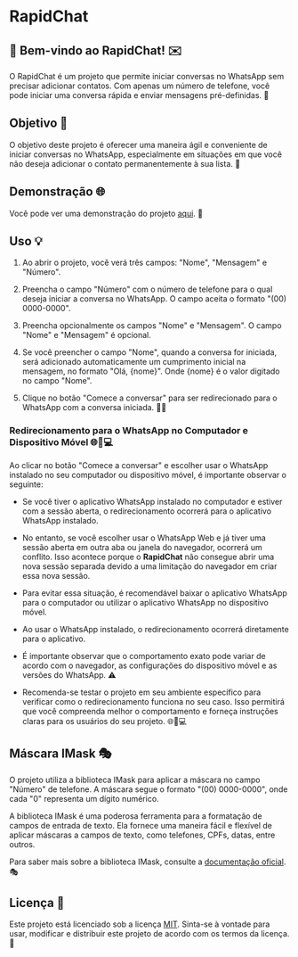 # RapidChat
## 🚀 Bem-vindo ao RapidChat! ✉️

O RapidChat é um projeto que permite iniciar conversas no WhatsApp sem precisar adicionar contatos. Com apenas um número de telefone, você pode iniciar uma conversa rápida e enviar mensagens pré-definidas. 💬

## Objetivo 🎯

O objetivo deste projeto é oferecer uma maneira ágil e conveniente de iniciar conversas no WhatsApp, especialmente em situações em que você não deseja adicionar o contato permanentemente à sua lista. 🚀

## Demonstração 🌐

Você pode ver uma demonstração do projeto [aqui](https://nhewvys.github.io/Whatsapp/). 👀

## Uso 💡

1. Ao abrir o projeto, você verá três campos: "Nome", "Mensagem" e "Número".

2. Preencha o campo "Número" com o número de telefone para o qual deseja iniciar a conversa no WhatsApp. O campo aceita o formato "(00) 0000-0000".

3. Preencha opcionalmente os campos "Nome" e "Mensagem". O campo "Nome" e "Mensagem" é opcional.

4. Se você preencher o campo "Nome", quando a conversa for iniciada, será adicionado automaticamente um cumprimento inicial na mensagem, no formato "Olá, {nome}". Onde {nome} é o valor digitado no campo "Nome".

5. Clique no botão "Comece a conversar" para ser redirecionado para o WhatsApp com a conversa iniciada. 🚀💬

### Redirecionamento para o WhatsApp no Computador e Dispositivo Móvel 🌐📱💻

Ao clicar no botão "Comece a conversar" e escolher usar o WhatsApp instalado no seu computador ou dispositivo móvel, é importante observar o seguinte:

- Se você tiver o aplicativo WhatsApp instalado no computador e estiver com a sessão aberta, o redirecionamento ocorrerá para o aplicativo WhatsApp instalado.

- No entanto, se você escolher usar o WhatsApp Web e já tiver uma sessão aberta em outra aba ou janela do navegador, ocorrerá um conflito. Isso acontece porque o **RapidChat** não consegue abrir uma nova sessão separada devido a uma limitação do navegador em criar essa nova sessão.

- Para evitar essa situação, é recomendável baixar o aplicativo WhatsApp para o computador ou utilizar o aplicativo WhatsApp no dispositivo móvel.

-  Ao usar o WhatsApp instalado, o redirecionamento ocorrerá diretamente para o aplicativo.

- É importante observar que o comportamento exato pode variar de acordo com o navegador, as configurações do dispositivo móvel e as versões do WhatsApp. ⚠️

- Recomenda-se testar o projeto em seu ambiente específico para verificar como o redirecionamento funciona no seu caso. Isso permitirá que você compreenda melhor o comportamento e forneça instruções claras para os usuários do seu projeto. 🌐📱💻

## Máscara IMask 🎭

O projeto utiliza a biblioteca IMask para aplicar a máscara no campo "Número" de telefone. A máscara segue o formato "(00) 0000-0000", onde cada "0" representa um dígito numérico.

A biblioteca IMask é uma poderosa ferramenta para a formatação de campos de entrada de texto. Ela fornece uma maneira fácil e flexível de aplicar máscaras a campos de texto, como telefones, CPFs, datas, entre outros.

Para saber mais sobre a biblioteca IMask, consulte a [documentação oficial](https://imask.js.org/). 🎭

## Licença 📝

Este projeto está licenciado sob a licença [MIT](LICENSE). Sinta-se à vontade para usar, modificar e distribuir este projeto de acordo com os termos da licença. 📝


